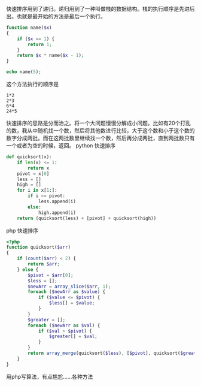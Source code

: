 快速排序用到了递归。递归用到了一种叫做栈的数据结构。栈的执行顺序是先进后出。也就是最开始的方法是最后一个执行。
```php
function name($x)
{
    if ($x == 1) {
        return 1;
    }
    return $x * name($x - 1);
}

echo name(5);
```
这个方法执行的顺序是
```
1*2
2*3
6*4
24*5
```

快速排序的思路是分而治之。将一个大问题慢慢分解成小问题。比如有20个打乱的数，我从中随机找一个数，然后将其他数进行比较，大于这个数和小于这个数的数字分成两批。而在这两批数里继续找一个数，然后再分成两批，直到两批数只有一个或者为空的时候，返回。
python 快速排序
```python
def quicksort(x):
    if len(x) <= 1:
        return x
    pivot = x[0]
    less = []
    high = []
    for i in x[1:]:
        if i <= pivot:
            less.append(i)
        else:
            high.append(i)
    return (quicksort(less) + [pivot] + quicksort(high))
```
php 快速排序
```php
<?php
function quicksort($arr)
{
    if (count($arr) < 2) {
        return $arr;
    } else {
        $pivot = $arr[0];
        $less = [];
        $newArr = array_slice($arr, 1);
        foreach ($newArr as $value) {
            if ($value <= $pivot) {
                $less[] = $value;
            }
        }
        $greater = [];
        foreach ($newArr as $val) {
            if ($val > $pivot) {
                $greater[] = $val;
            }
        }
        return array_merge(quicksort($less), [$pivot], quicksort($greater));
    }
}
```
用php写算法，有点尴尬……各种方法
